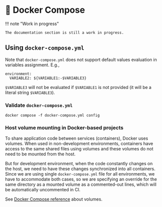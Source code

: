# 🐳 Docker Compose

!!! note "Work in progress"

    The documentation section is still a work in progress.

## Using `docker-compose.yml`

Note that `docker-compose.yml` does not support default values evaluation in
variables assignment. E.g.,

    environment:
      VARIABLE2: ${VARIABLE1:-$VARIABLE3}

`$VARIABLE3` will not be evaluated if `$VARIABLE1`
is not provided (it will be a literal string `$VARIABLE3`).

### Validate `docker-compose.yml`

    docker compose -f docker-compose.yml config

### Host volume mounting in Docker-based projects

To share application code between services (containers), Docker uses volumes.
When used in non-development environments, containers have access to
the same shared files using volumes and these volumes do not need to be
mounted from the host.

But for development environment, when the code constantly changes on the host,
we need to have these changes synchronized into all containers. Since we are
using single `docker-compose.yml` file for all environments, we have to
accommodate both cases, so we are specifying an override for the same directory
as a mounted volume as a commented-out lines, which will be automatically
uncommented in CI.

See [Docker Compose reference](https://docs.docker.com/compose/compose-file/compose-file-v2/#volume-configuration-reference) about volumes.
